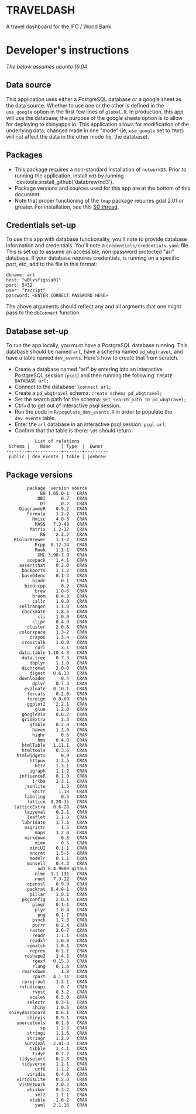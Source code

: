 # TRAVELDASH
A travel dashboard for the IFC / World Bank

# Developer's instructions

_The below assumes ubuntu 16.04_

## Data source

This application uses either a PostgreSQL database or a google sheet as the data source. Whether to use one or the other is defined in the `use_google` option in the first few lines of `global.R`. In production, this app will use the database; the purpose of the google sheets option is to allow for deploying to shinyapps.io. This application allows for modification of the underlying data; changes made in one "mode" (ie, `use_google` set to `TRUE`) will not affect the data in the other mode (ie, the database).

## Packages

- This package requires a non-standard installation of `networkD3`. Prior to running the application, install `nd3` by running `devtools::install_github('databrew/nd3').
- Package versions and sources used for this app are at the bottom of this document.
- Note that proper functioning of the `tmap` package requires gdal 2.01 or greater. For installation, see this [SO thread](https://stackoverflow.com/questions/37294127/python-gdal-2-1-installation-on-ubuntu-16-04).

## Credentials set-up

To use this app with database functionality, you'll note to provide database information and credentials. You'll note a `credentials/credentials.yaml` file. This is set up to assume an accessible, non-password protected "arl" database. If your database requires credentials, is running on a specific port, etc, add to the file in this format:

```
dbname: arl
host: "w0lxsfigssa01"
port: 5432
user: "rscript"
password: <ENTER CORRECT PASSWORD HERE>
```

The above arguments should reflect any and all argments that one might pass to the `dbConnect` function.

## Database set-up

To run the app locally, you must have a PostgreSQL database running. This database should be named `arl`, have a schema named `pd_wbgtravel`, and have a table named `dev_events`. Here's how to create that from scratch.

- Create a database named "arl" by entering into an interactive PostgreSQL session (`psql`) and then running the following: `CREATE DATABASE arl;`
- Connect to the database: `\connect arl;`
- Create a `pd_wbgtravel` schema: `create schema pd_wbgtravel;`
- Set the search path for the schema: `SET search_path TO pd_wbgtravel;`
- Ctrl+d to get out of interactive psql session.
- Run the code in `R/populate_dev_events.R` in order to populate the `dev_events` table.
- Enter the `arl` database in an interactive psql session: `psql arl`.
- Confirm that the table is there: `\dt` should return:

```
           List of relations
 Schema |    Name    | Type  |  Owner  
--------+------------+-------+---------
 public | dev_events | table | joebrew

```


## Package versions

```
        package  version source
             BH 1.65.0-1   CRAN
            DBI      0.7   CRAN
             DT      0.2   CRAN
     DiagrammeR    0.9.2   CRAN
        Formula    1.2-2   CRAN
          Hmisc    4.0-3   CRAN
           MASS   7.3-48   CRAN
         Matrix   1.2-12   CRAN
             R6    2.2.2   CRAN
   RColorBrewer    1.1-2   CRAN
           Rcpp  0.12.14   CRAN
           Rook    1.1-1   CRAN
            XML 3.98-1.9   CRAN
        acepack    1.4.1   CRAN
     assertthat    0.2.0   CRAN
      backports    1.1.2   CRAN
      base64enc    0.1-3   CRAN
          bindr      0.1   CRAN
       bindrcpp      0.2   CRAN
           brew    1.0-6   CRAN
          broom    0.4.3   CRAN
          callr    1.0.0   CRAN
     cellranger    1.1.0   CRAN
      checkmate    1.8.5   CRAN
            cli    1.0.0   CRAN
          clipr    0.4.0   CRAN
        cluster    2.0.6   CRAN
     colorspace    1.3-2   CRAN
         crayon    1.3.4   CRAN
      crosstalk    1.0.0   CRAN
           curl      3.1   CRAN
     data.table 1.10.4-3   CRAN
      data.tree    0.7.3   CRAN
         dbplyr    1.1.0   CRAN
      dichromat    2.0-0   CRAN
         digest   0.6.13   CRAN
     downloader      0.4   CRAN
          dplyr    0.7.4   CRAN
       evaluate   0.10.1   CRAN
        forcats    0.2.0   CRAN
        foreign   0.8-69   CRAN
        ggplot2    2.2.1   CRAN
           glue    1.2.0   CRAN
      googleVis    0.6.2   CRAN
      gridExtra      2.3   CRAN
         gtable    0.2.0   CRAN
          haven    1.1.0   CRAN
          highr      0.6   CRAN
            hms    0.4.0   CRAN
      htmlTable   1.11.1   CRAN
      htmltools    0.3.6   CRAN
    htmlwidgets      0.9   CRAN
         httpuv    1.3.5   CRAN
           httr    1.3.1   CRAN
         igraph    1.1.2   CRAN
     influenceR    0.1.0   CRAN
          irlba    2.3.1   CRAN
       jsonlite      1.5   CRAN
          knitr     1.18   CRAN
       labeling      0.3   CRAN
        lattice  0.20-35   CRAN
   latticeExtra   0.6-28   CRAN
       lazyeval    0.2.1   CRAN
        leaflet    1.1.0   CRAN
      lubridate    1.7.1   CRAN
       magrittr      1.5   CRAN
           maps    3.2.0   CRAN
       markdown      0.8   CRAN
           mime      0.5   CRAN
         miniUI    0.1.1   CRAN
         mnormt    1.5-5   CRAN
         modelr    0.1.1   CRAN
        munsell    0.4.3   CRAN
            nd3 0.4.9000 github
           nlme  3.1-131   CRAN
           nnet   7.3-12   CRAN
        openssl    0.9.9   CRAN
        packrat  0.4.8-1   CRAN
         pillar    1.0.1   CRAN
      pkgconfig    2.0.1   CRAN
          plogr    0.1-1   CRAN
           plyr    1.8.4   CRAN
            png    0.1-7   CRAN
          psych    1.7.8   CRAN
          purrr    0.2.4   CRAN
         raster    2.6-7   CRAN
          readr    1.1.1   CRAN
         readxl    1.0.0   CRAN
        rematch    1.0.1   CRAN
         reprex    0.1.1   CRAN
       reshape2    1.4.3   CRAN
          rgexf   0.15.3   CRAN
          rlang    0.1.6   CRAN
      rmarkdown      1.8   CRAN
          rpart   4.1-11   CRAN
      rprojroot    1.3-1   CRAN
     rstudioapi      0.7   CRAN
          rvest    0.3.2   CRAN
         scales    0.5.0   CRAN
        selectr    0.3-1   CRAN
          shiny    1.0.5   CRAN
 shinydashboard    0.6.1   CRAN
        shinyjs    0.9.1   CRAN
    sourcetools    0.1.6   CRAN
             sp    1.2-5   CRAN
        stringi    1.1.6   CRAN
        stringr    1.2.0   CRAN
       survival   2.41-3   CRAN
         tibble    1.4.1   CRAN
          tidyr    0.7.2   CRAN
     tidyselect    0.2.3   CRAN
      tidyverse    1.2.1   CRAN
           utf8    1.1.2   CRAN
        viridis    0.4.0   CRAN
    viridisLite    0.2.0   CRAN
     visNetwork    2.0.2   CRAN
        whisker    0.3-2   CRAN
           xml2    1.1.1   CRAN
         xtable    1.8-2   CRAN
           yaml   2.1.16   CRAN
```
